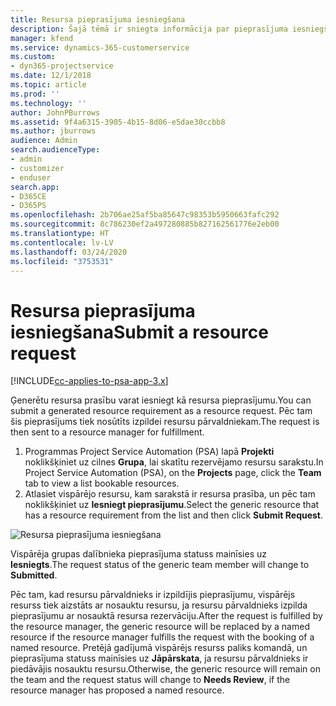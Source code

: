 ```yaml
---
title: Resursa pieprasījuma iesniegšana
description: Šajā tēmā ir sniegta informācija par pieprasījuma iesniegšanu par projekta resursu.
manager: kfend
ms.service: dynamics-365-customerservice
ms.custom:
- dyn365-projectservice
ms.date: 12/1/2018
ms.topic: article
ms.prod: ''
ms.technology: ''
author: JohnPBurrows
ms.assetid: 9f4a6315-3905-4b15-8d06-e5dae30ccbb8
ms.author: jburrows
audience: Admin
search.audienceType:
- admin
- customizer
- enduser
search.app:
- D365CE
- D365PS
ms.openlocfilehash: 2b706ae25af5ba85647c98353b5950663fafc292
ms.sourcegitcommit: 8c786230ef2a497280885b827162561776e2eb00
ms.translationtype: HT
ms.contentlocale: lv-LV
ms.lasthandoff: 03/24/2020
ms.locfileid: "3753531"
---
```

# <a name="submit-a-resource-request"></a><span data-ttu-id="c46e1-103">Resursa pieprasījuma iesniegšana</span><span class="sxs-lookup"><span data-stu-id="c46e1-103">Submit a resource request</span></span>

[!INCLUDE[cc-applies-to-psa-app-3.x](../includes/cc-applies-to-psa-app-3x.md)]

<span data-ttu-id="c46e1-104">Ģenerētu resursa prasību varat iesniegt kā resursa pieprasījumu.</span><span class="sxs-lookup"><span data-stu-id="c46e1-104">You can submit a generated resource requirement as a resource request.</span></span> <span data-ttu-id="c46e1-105">Pēc tam šis pieprasījums tiek nosūtīts izpildei resursu pārvaldniekam.</span><span class="sxs-lookup"><span data-stu-id="c46e1-105">The request is then sent to a resource manager for fulfillment.</span></span>

1. <span data-ttu-id="c46e1-106">Programmas Project Service Automation (PSA) lapā **Projekti** noklikšķiniet uz cilnes **Grupa**, lai skatītu rezervējamo resursu sarakstu.</span><span class="sxs-lookup"><span data-stu-id="c46e1-106">In Project Service Automation (PSA), on the **Projects** page, click the **Team** tab to view a list bookable resources.</span></span> 
2. <span data-ttu-id="c46e1-107">Atlasiet vispārējo resursu, kam sarakstā ir resursa prasība, un pēc tam noklikšķiniet uz **Iesniegt pieprasījumu**.</span><span class="sxs-lookup"><span data-stu-id="c46e1-107">Select the generic resource that has a resource requirement from the list and then click **Submit Request**.</span></span>

![Resursa pieprasījuma iesniegšana](media/RM-how-to-18.png)

<span data-ttu-id="c46e1-109">Vispārēja grupas dalībnieka pieprasījuma statuss mainīsies uz **Iesniegts**.</span><span class="sxs-lookup"><span data-stu-id="c46e1-109">The request status of the generic team member will change to **Submitted**.</span></span>

<span data-ttu-id="c46e1-110">Pēc tam, kad resursu pārvaldnieks ir izpildījis pieprasījumu, vispārējs resurss tiek aizstāts ar nosauktu resursu, ja resursu pārvaldnieks izpilda pieprasījumu ar nosauktā resursa rezervāciju.</span><span class="sxs-lookup"><span data-stu-id="c46e1-110">After the request is fulfilled by the resource manager, the generic resource will be replaced by a named resource if the resource manager fulfills the request with the booking of a named resource.</span></span> <span data-ttu-id="c46e1-111">Pretējā gadījumā vispārējs resurss paliks komandā, un pieprasījuma statuss mainīsies uz **Jāpārskata**, ja resursu pārvaldnieks ir piedāvājis nosauktu resursu.</span><span class="sxs-lookup"><span data-stu-id="c46e1-111">Otherwise, the generic resource will remain on the team and the request status will change to **Needs Review**, if the resource manager has proposed a named resource.</span></span>
